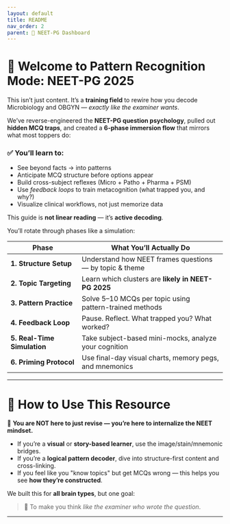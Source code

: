 ```yaml
---
layout: default
title: README
nav_order: 2
parent: 🧠 NEET-PG Dashboard
---
```


# 🎯 Welcome to Pattern Recognition Mode: NEET-PG 2025

This isn’t just content. It’s a **training field** to rewire how you decode Microbiology and OBGYN — *exactly like the examiner wants*.

We’ve reverse-engineered the **NEET-PG question psychology**, pulled out **hidden MCQ traps**, and created a **6-phase immersion flow** that mirrors what most toppers do:

### ✅ You’ll learn to:
- See beyond facts → into patterns  
- Anticipate MCQ structure before options appear  
- Build cross-subject reflexes (Micro + Patho + Pharma + PSM)  
- Use *feedback loops* to train metacognition (what trapped you, and why?)  
- Visualize clinical workflows, not just memorize data  

This guide is **not linear reading** — it’s **active decoding**.

You’ll rotate through phases like a simulation:

| Phase                      | What You’ll Actually Do                                  |
|----------------------------|-----------------------------------------------------------|
| **1. Structure Setup**     | Understand how NEET frames questions — by topic & theme   |
| **2. Topic Targeting**     | Learn which clusters are **likely in NEET-PG 2025**       |
| **3. Pattern Practice**    | Solve 5–10 MCQs per topic using pattern-trained methods   |
| **4. Feedback Loop**       | Pause. Reflect. What trapped you? What worked?            |
| **5. Real-Time Simulation**| Take subject-based mini-mocks, analyze your cognition     |
| **6. Priming Protocol**    | Use final-day visual charts, memory pegs, and mnemonics   |

---

# 🧭 How to Use This Resource

🧠 **You are NOT here to just revise — you’re here to internalize the NEET mindset.**

- If you’re a **visual** or **story-based learner**, use the image/stain/mnemonic bridges.  
- If you’re a **logical pattern decoder**, dive into structure-first content and cross-linking.  
- If you feel like you "know topics" but get MCQs wrong — this helps you see **how they’re constructed**.

We built this for **all brain types**, but one goal:  
> 🧠 To make you think *like the examiner who wrote the question*.

---

